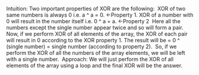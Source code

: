 Intuition:
Two important properties of XOR are the following:
​
XOR of two same numbers is always 0 i.e. a ^ a = 0. ←Property 1.
XOR of a number with 0 will result in the number itself i.e. 0 ^ a = a.  ←Property 2
​
Here all the numbers except the single number appear twice and so will form a pair. Now, if we perform XOR of all elements of the array, the XOR of each pair will result in 0 according to the XOR property 1. The result will be = 0 ^ (single number) = single number (according to property 2).
​
So, if we perform the XOR of all the numbers of the array elements, we will be left with a single number.
​
Approach:
We will just perform the XOR of all elements of the array using a loop and the final XOR will be the answer.